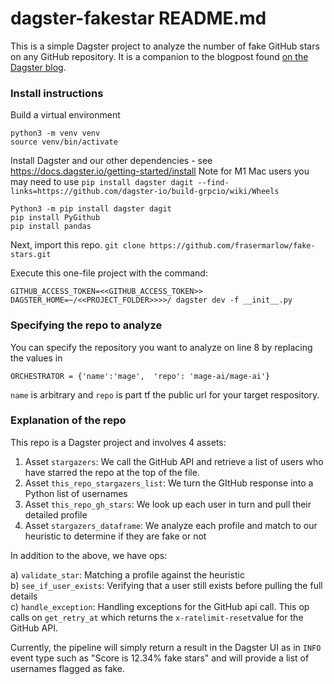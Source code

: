 # dagster-fakestar README.md

This is a simple Dagster project to analyze the number of fake GitHub stars on any GitHub repository.  It is a companion to the blogpost found [on the Dagster blog](https:dagster.io/blog).

### Install instructions

Build a virtual environment
```commandline
python3 -m venv venv
source venv/bin/activate
```
Install Dagster and our other dependencies - see https://docs.dagster.io/getting-started/install
Note for M1 Mac users you may need to use `pip install dagster dagit --find-links=https://github.com/dagster-io/build-grpcio/wiki/Wheels`

```commandline
Python3 -m pip install dagster dagit
pip install PyGithub
pip install pandas
```

Next, import this repo.
`git clone https://github.com/frasermarlow/fake-stars.git`

Execute this one-file project with the command:

```commandline
GITHUB_ACCESS_TOKEN=<<GITHUB_ACCESS_TOKEN>> DAGSTER_HOME=~/<<PROJECT_FOLDER>>>>/ dagster dev -f __init__.py
```

### Specifying the repo to analyze

You can specify the repository you want to analyze on line 8 by replacing the values in 
```commandline
ORCHESTRATOR = {'name':'mage',  'repo': 'mage-ai/mage-ai'}
```

`name` is arbitrary and `repo` is part tf the public url for your target respository. 

### Explanation of the repo

This repo is a Dagster project and involves 4 assets:

1) Asset `stargazers`: We call the GitHub API and retrieve a list of users who have starred the repo at the top of the file.
2) Asset `this_repo_stargazers_list`: We turn the GItHub response into a Python list of usernames
3) Asset `this_repo_gh_stars`: We look up each user in turn and pull their detailed profile
4) Asset `stargazers_dataframe`: We analyze each profile and match to our heuristic to determine if they are fake or not

In addition to the above, we have ops:

a) `validate_star`: Matching a profile against the heuristic  
b) `see_if_user_exists`: Verifying that a user still exists before pulling the full details  
c) `handle_exception`: Handling exceptions for the GitHub api call.  This op calls on `get_retry_at` which returns the `x-ratelimit-reset`value for the GitHub API.  

Currently, the pipeline will simply return a result in the Dagster UI as in `INFO` event type such as "Score is 12.34% fake stars" and will provide a list of usernames flagged as fake.
